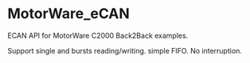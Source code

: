 # MotorWare_eCAN
ECAN API for MotorWare C2000 
Back2Back examples.

Support single and bursts reading/writing. simple FIFO. No interruption.

